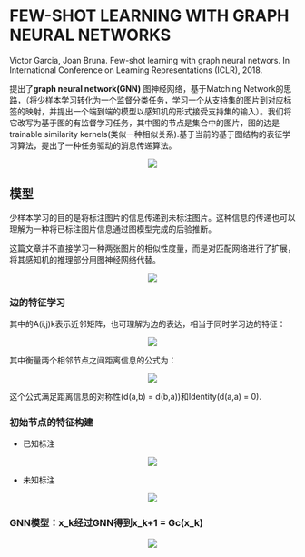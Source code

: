 # FEW-SHOT LEARNING WITH GRAPH NEURAL NETWORKS

Victor Garcia, Joan Bruna. Few-shot learning with graph neural networs. In International Conference on Learning Representations (ICLR), 2018.

提出了**graph neural network(GNN)** 图神经网络，基于Matching Network的思路，（将少样本学习转化为一个监督分类任务，学习一个从支持集的图片到对应标签的映射，并提出一个端到端的模型以感知机的形式接受支持集的输入）。我们将它改写为基于图的有监督学习任务，其中图的节点是集合中的图片，图的边是trainable similarity kernels(类似一种相似关系).基于当前的基于图结构的表征学习算法，提出了一种任务驱动的消息传递算法。

<div align="center">
<img src="https://i.loli.net/2018/04/25/5ae0892791dbf.png"  />
</div>

## 模型

少样本学习的目的是将标注图片的信息传递到未标注图片。这种信息的传递也可以理解为一种将已标注图片信息通过图模型完成的后验推断。

这篇文章并不直接学习一种两张图片的相似性度量，而是对匹配网络进行了扩展，将其感知机的推理部分用图神经网络代替。

<div align="center">
<img src="https://i.loli.net/2018/04/25/5ae08ec15eb26.png"  />
</div>

### 边的特征学习

其中的A(i,j)k表示近邻矩阵，也可理解为边的表达，相当于同时学习边的特征：

<div align="center">
<img src="https://i.loli.net/2018/04/25/5ae08f4bc886b.png"  />
</div>

其中衡量两个相邻节点之间距离信息的公式为：

<div align="center">
<img src="https://i.loli.net/2018/04/25/5ae08f6294e75.png"  />
</div>

这个公式满足距离信息的对称性(d(a,b) = d(b,a))和Identity(d(a,a) = 0).

### 初始节点的特征构建

- 已知标注

<div align="center">
<img src="https://i.loli.net/2018/04/25/5ae09b8810f01.png"  />
</div>

- 未知标注

<div align="center">
<img src="https://i.loli.net/2018/04/25/5ae09bbe7aff3.png"  />
</div>

### GNN模型：x_k经过GNN得到x_k+1 = Gc(x_k)

<div align="center">
<img src="https://i.loli.net/2018/04/25/5ae09d434b37b.png"  />
</div>
